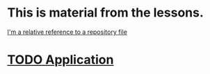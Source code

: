 
# This is material from the lessons. 
[I'm a relative reference to a repository file](https://github.com/dypher91/git-lesson-repository)

# [TODO Application](https://github.com/dypher91/todo-app)